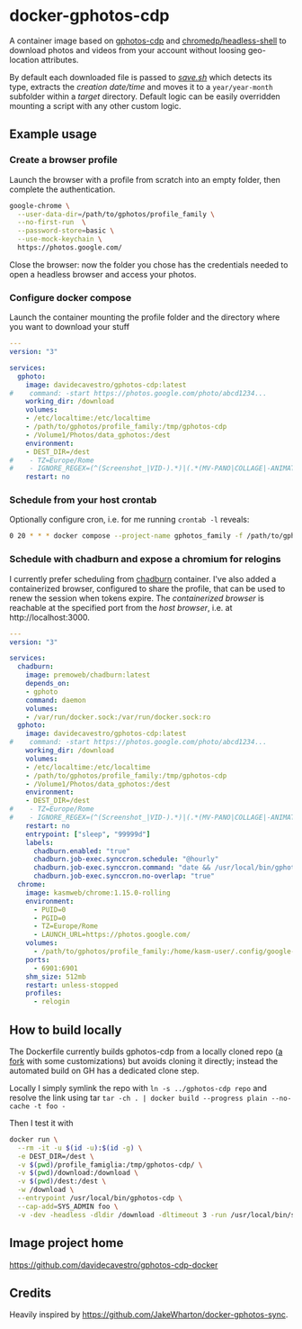# docker-gphotos-cdp

A container image based on [gphotos-cdp](https://github.com/perkeep/gphotos-cdp) and [chromedp/headless-shell](https://github.com/chromedp/docker-headless-shell) to download photos and videos from your account without loosing geo-location attributes.

By default each downloaded file is passed to _[save.sh](save.sh)_ which detects its type, extracts the _creation date/time_ and moves it to a `year/year-month` subfolder within a _target_ directory.
Default logic can be easily overridden mounting a script with any other custom logic.


## Example usage

### Create a browser profile

Launch the browser with a profile from scratch into an empty folder, then complete the authentication.
```bash
google-chrome \
  --user-data-dir=/path/to/gphotos/profile_family \
  --no-first-run  \
  --password-store=basic \
  --use-mock-keychain \
  https://photos.google.com/
```
Close the browser: now the folder you chose has the credentials needed to open a headless browser and access your photos.


### Configure docker compose

Launch the container mounting the profile folder and the directory where
you want to download your stuff

```compose.yml
---
version: "3"

services:
  gphoto:
    image: davidecavestro/gphotos-cdp:latest
#    command: -start https://photos.google.com/photo/abcd1234...
    working_dir: /download
    volumes:
    - /etc/localtime:/etc/localtime
    - /path/to/gphotos/profile_family:/tmp/gphotos-cdp
    - /Volume1/Photos/data_gphotos:/dest
    environment:
    - DEST_DIR=/dest
#    - TZ=Europe/Rome
#    - IGNORE_REGEX=(^(Screenshot_|VID-).*)|(.*(MV-PANO|COLLAGE|-ANIMATION|-EFFECTS)\..*)
    restart: no

```

### Schedule from your host crontab

Optionally configure cron, i.e. for me running `crontab -l` reveals:
```bash
0 20 * * * docker compose --project-name gphotos_family -f /path/to/gphotos/compose.yml up -d
```

### Schedule with chadburn and expose a chromium for relogins

I currently prefer scheduling from [chadburn](https://github.com/PremoWeb/chadburn) container.
I've also added a containerized browser, configured to share the profile, that can be used to
renew the session when tokens expire. The _containerized browser_ is reachable at the specified
port from the _host browser_, i.e. at http://localhost:3000.

```compose.yml
---
version: "3"

services:
  chadburn:
    image: premoweb/chadburn:latest
    depends_on:
    - gphoto
    command: daemon
    volumes:
    - /var/run/docker.sock:/var/run/docker.sock:ro
  gphoto:
    image: davidecavestro/gphotos-cdp:latest
#    command: -start https://photos.google.com/photo/abcd1234...
    working_dir: /download
    volumes:
    - /etc/localtime:/etc/localtime
    - /path/to/gphotos/profile_family:/tmp/gphotos-cdp
    - /Volume1/Photos/data_gphotos:/dest
    environment:
    - DEST_DIR=/dest
#    - TZ=Europe/Rome
#    - IGNORE_REGEX=(^(Screenshot_|VID-).*)|(.*(MV-PANO|COLLAGE|-ANIMATION|-EFFECTS)\..*)
    restart: no
    entrypoint: ["sleep", "99999d"]
    labels:
      chadburn.enabled: "true"
      chadburn.job-exec.synccron.schedule: "@hourly"
      chadburn.job-exec.synccron.command: "date && /usr/local/bin/gphotos-cdp -v -dev -headless -dldir /download -run /usr/local/bin/save.sh"
      chadburn.job-exec.synccron.no-overlap: "true"
  chrome:
    image: kasmweb/chrome:1.15.0-rolling
    environment:
      - PUID=0
      - PGID=0
      - TZ=Europe/Rome
      - LAUNCH_URL=https://photos.google.com/
    volumes:
      - /path/to/gphotos/profile_family:/home/kasm-user/.config/google-chrome/
    ports:
      - 6901:6901
    shm_size: 512mb
    restart: unless-stopped
    profiles:
      - relogin
```

## How to build locally

The Dockerfile currently builds gphotos-cdp from a locally cloned repo
([a fork](https://github.com/davidecavestro/gphotos-cdp) with some customizations) but avoids cloning it directly;
instead the automated build on GH has a dedicated clone step.

Locally I simply symlink the repo with `ln -s ../gphotos-cdp repo`
and resolve the link using tar `tar -ch . | docker build --progress plain --no-cache -t foo -`

Then I test it with

```bash
docker run \
  --rm -it -u $(id -u):$(id -g) \
  -e DEST_DIR=/dest \
  -v $(pwd)/profile_famiglia:/tmp/gphotos-cdp/ \
  -v $(pwd)/download:/download \
  -v $(pwd)/dest:/dest \
  -w /download \
  --entrypoint /usr/local/bin/gphotos-cdp \
  --cap-add=SYS_ADMIN foo \
  -v -dev -headless -dldir /download -dltimeout 3 -run /usr/local/bin/save.sh
```

## Image project home

https://github.com/davidecavestro/gphotos-cdp-docker


## Credits

Heavily inspired by https://github.com/JakeWharton/docker-gphotos-sync.
